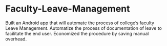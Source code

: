 # Faculty-Leave-Management
Built an Android app that will automate the process of college’s faculty Leave Management. Automatize the process of documentation of leave to facilitate the end user. Economized the procedure by saving manual overhead.
